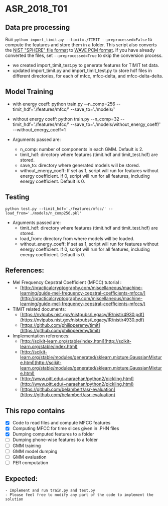 # ASR_2018_T01
## Data pre processing
Run ```python import_timit.py --timit=./TIMIT --preprocessed=False```
to compute the features and store them in a folder.
This script also converts the [NIST "SPHERE" file format](https://www.isip.piconepress.com/projects/speech/software/tutorials/production/fundamentals/v1.0/section_02/s02_01_p04.html) to [WAVE PCM format](http://soundfile.sapp.org/doc/WaveFormat/).
If you have already converted the files, set ```--preprocessed=True``` to skip the conversion process.

- we created import_timit_test.py to generate features for TIMIT tet data.
- updated import_timit.py and import_timit_test.py to store hdf files in different directories, for each of mfcc, mfcc-delta, and mfcc-delta-delta.

## Model Training
- with energy coeff: 
    python train.py --n_comp=256 --timit_hdf='./features/mfcc/' --save_to='./models/'
- without energy coeff: 
    python train.py --n_comp=32 --timit_hdf='./features/mfcc/' --save_to='./models/without_energy_coeff/' --without_energy_coeff=1

- Arguments passed are:
    - n_comp: number of components in each GMM. Default is 2.
    - timit_hdf: directory where features (timit.hdf and timit_test.hdf) are stored.
    - save_to: directory where generated models will be stored.
    - without_energy_coeff: If set as 1, script will run for features without energy coefficient. If 0, script will run for all features, including energy coefficient. Default is 0.
    
## Testing
    python test.py --timit_hdf='./features/mfcc/' --load_from='./models/n_comp256.pkl'

- Arguments passed are:
    - timit_hdf: directory where features (timit.hdf and timit_test.hdf) are stored.
    - load_from: directory from where models will be loaded.
    - without_energy_coeff: If set as 1, script will run for features without energy coefficient. If 0, script will run for all features, including energy coefficient. Default is 0.
    
## References:
- Mel Frequency Cepstral Coefficient (MFCC) tutorial :
    - [http://practicalcryptography.com/miscellaneous/machine-learning/guide-mel-frequency-cepstral-coefficients-mfccs/](http://practicalcryptography.com/miscellaneous/machine-learning/guide-mel-frequency-cepstral-coefficients-mfccs/)
- TIMIT related documents: 
    - [https://nvlpubs.nist.gov/nistpubs/Legacy/IR/nistir4930.pdf](https://nvlpubs.nist.gov/nistpubs/Legacy/IR/nistir4930.pdf) 
    - [https://github.com/philipperemy/timit](https://github.com/philipperemy/timit)
- Implementation references:
    - [http://scikit-learn.org/stable/index.html](http://scikit-learn.org/stable/index.html)
    - [http://scikit-learn.org/stable/modules/generated/sklearn.mixture.GaussianMixture.html](http://scikit-learn.org/stable/modules/generated/sklearn.mixture.GaussianMixture.html)
    - [http://www.pitt.edu/~naraehan/python2/pickling.html](http://www.pitt.edu/~naraehan/python2/pickling.html)
    - [https://github.com/belambert/asr-evaluation](https://github.com/belambert/asr-evaluation)
## This repo contains
- [x] Code to read files and compute MFCC features
- [x] Computing MFCC for time slices given in .PHN files
- [x] Dumping computed features to a folder
- [ ] Dumping phone-wise features to a folder
- [ ] GMM training
- [ ] GMM model dumping
- [ ] GMM evaluation
- [ ] PER computation

## Expected:
    - Implement and run train.py and test.py
    - Please feel free to modify any part of the code to implement the solution
